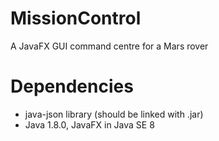 # MissionControl
A JavaFX GUI command centre for a Mars rover

# Dependencies
- java-json library (should be linked with .jar)
- Java 1.8.0, JavaFX in Java SE 8
